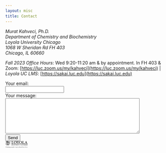 ```yaml
---
layout: misc
title: Contact
---
```


<address>
Murat Kahveci, Ph.D.<br>
Department of Chemistry and Biochemistry<br>
Loyola University Chicago<br>
1068 W Sheridan Rd FH 403<br> 
Chicago, IL 60660
</address>

*Fall 2023 Office Hours*: Wed 9:20-11:20 am & by appointment. In FH 403 & Zoom: [https://luc.zoom.us/my/kahveci](https://luc.zoom.us/my/kahveci) | *Loyola UC LMS*: [https://sakai.luc.edu](https://sakai.luc.edu)


<form
  action="https://formspree.io/f/xdojepgn"
  method="POST"
>
  <label>
    Your email:<br>
    <input type="email" name="email">
  </label><br>
  <label>
    Your message:<br>
    <textarea rows="7" cols="50" maxlength="500" name="message"></textarea>
  </label><br>
  <!-- your other form fields go here -->
  <button type="submit">Send</button>
</form>

<div class="row">
  <div class="col-lg-12">
    <div class="float-lg-right" style="vertical-align: bottom; display: table-cell;">
      <a class="off" href="https://www.luc.edu/chemistry/facultystaff/kahvecimurat.shtml"><img width=70 src="/images/logos/luc-grayscale.png"></a>&nbsp; &nbsp; &nbsp; &nbsp;
<!--      <a class="off" href="https://www.hhmi.org/">
        <img width=68 src="/images/logos/logo_hhmi_grayscale.png">
      </a>-->
    </div>
  </div>
